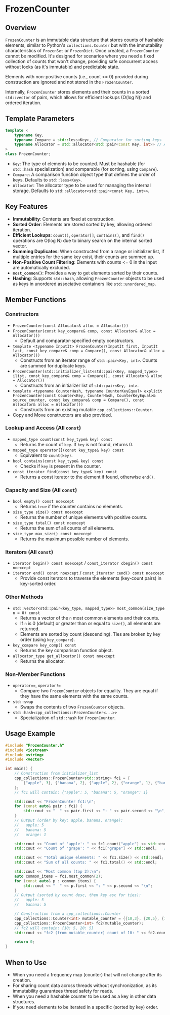 # FrozenCounter

## Overview

`FrozenCounter` is an immutable data structure that stores counts of hashable elements, similar to Python's `collections.Counter` but with the immutability characteristics of `FrozenSet` or `FrozenDict`. Once created, a `FrozenCounter` cannot be modified. It's designed for scenarios where you need a fixed collection of counts that won't change, providing safe concurrent access without locks (as it's immutable) and predictable state.

Elements with non-positive counts (i.e., count <= 0) provided during construction are ignored and not stored in the `FrozenCounter`.

Internally, `FrozenCounter` stores elements and their counts in a sorted `std::vector` of pairs, which allows for efficient lookups (O(log N)) and ordered iteration.

## Template Parameters

```cpp
template <
    typename Key,
    typename Compare = std::less<Key>, // Comparator for sorting keys
    typename Allocator = std::allocator<std::pair<const Key, int>> // Allocator for internal storage
>
class FrozenCounter;
```

-   `Key`: The type of elements to be counted. Must be hashable (for `std::hash` specialization) and comparable (for sorting, using `Compare`).
-   `Compare`: A comparison function object type that defines the order of keys. Defaults to `std::less<Key>`.
-   `Allocator`: The allocator type to be used for managing the internal storage. Defaults to `std::allocator<std::pair<const Key, int>>`.

## Key Features

-   **Immutability**: Contents are fixed at construction.
-   **Sorted Order**: Elements are stored sorted by key, allowing ordered iteration.
-   **Efficient Lookups**: `count()`, `operator[]`, `contains()`, and `find()` operations are O(log N) due to binary search on the internal sorted vector.
-   **Summing Duplicates**: When constructed from a range or initializer list, if multiple entries for the same key exist, their counts are summed up.
-   **Non-Positive Count Filtering**: Elements with counts <= 0 in the input are automatically excluded.
-   **`most_common()`**: Provides a way to get elements sorted by their counts.
-   **Hashing**: Supports `std::hash`, allowing `FrozenCounter` objects to be used as keys in unordered associative containers like `std::unordered_map`.

## Member Functions

### Constructors

-   `FrozenCounter(const Allocator& alloc = Allocator())`
-   `FrozenCounter(const key_compare& comp, const Allocator& alloc = Allocator())`
    - Default and comparator-specified empty constructors.
-   `template <typename InputIt> FrozenCounter(InputIt first, InputIt last, const key_compare& comp = Compare(), const Allocator& alloc = Allocator())`
    - Constructs from an iterator range of `std::pair<Key, int>`. Counts are summed for duplicate keys.
-   `FrozenCounter(std::initializer_list<std::pair<Key, mapped_type>> ilist, const key_compare& comp = Compare(), const Allocator& alloc = Allocator())`
    - Constructs from an initializer list of `std::pair<Key, int>`.
-   `template <typename CounterHash, typename CounterKeyEqual> explicit FrozenCounter(const Counter<Key, CounterHash, CounterKeyEqual>& source_counter, const key_compare& comp = Compare(), const Allocator& alloc = Allocator())`
    - Constructs from an existing mutable `cpp_collections::Counter`.
-   Copy and Move constructors are also provided.

### Lookup and Access (All `const`)

-   `mapped_type count(const key_type& key) const`
    - Returns the count of `key`. If `key` is not found, returns 0.
-   `mapped_type operator[](const key_type& key) const`
    - Equivalent to `count(key)`.
-   `bool contains(const key_type& key) const`
    - Checks if `key` is present in the counter.
-   `const_iterator find(const key_type& key) const`
    - Returns a const iterator to the element if found, otherwise `end()`.

### Capacity and Size (All `const`)

-   `bool empty() const noexcept`
    - Returns `true` if the counter contains no elements.
-   `size_type size() const noexcept`
    - Returns the number of unique elements with positive counts.
-   `size_type total() const noexcept`
    - Returns the sum of all counts of all elements.
-   `size_type max_size() const noexcept`
    - Returns the maximum possible number of elements.

### Iterators (All `const`)

-   `iterator begin() const noexcept` / `const_iterator cbegin() const noexcept`
-   `iterator end() const noexcept` / `const_iterator cend() const noexcept`
    - Provide const iterators to traverse the elements (key-count pairs) in key-sorted order.

### Other Methods

-   `std::vector<std::pair<key_type, mapped_type>> most_common(size_type n = 0) const`
    - Returns a vector of the `n` most common elements and their counts.
    - If `n` is 0 (default) or greater than or equal to `size()`, all elements are returned.
    - Elements are sorted by count (descending). Ties are broken by key order (using `key_compare`).
-   `key_compare key_comp() const`
    - Returns the key comparison function object.
-   `allocator_type get_allocator() const noexcept`
    - Returns the allocator.

### Non-Member Functions

-   `operator==`, `operator!=`
    - Compare two `FrozenCounter` objects for equality. They are equal if they have the same elements with the same counts.
-   `std::swap`
    - Swaps the contents of two `FrozenCounter` objects.
-   `std::hash<cpp_collections::FrozenCounter<...>>`
    - Specialization of `std::hash` for `FrozenCounter`.

## Usage Example

```cpp
#include "FrozenCounter.h"
#include <iostream>
#include <string>
#include <vector>

int main() {
    // Construction from initializer_list
    cpp_collections::FrozenCounter<std::string> fc1 = {
        {"apple", 3}, {"banana", 2}, {"apple", 2}, {"orange", 1}, {"banana", 3}
    };
    // fc1 will contain: {"apple": 5, "banana": 5, "orange": 1}

    std::cout << "FrozenCounter fc1:\n";
    for (const auto& pair : fc1) {
        std::cout << "  " << pair.first << ": " << pair.second << "\n";
    }
    // Output (order by key: apple, banana, orange):
    //   apple: 5
    //   banana: 5
    //   orange: 1

    std::cout << "Count of 'apple': " << fc1.count("apple") << std::endl; // 5
    std::cout << "Count of 'grape': " << fc1["grape"] << std::endl;   // 0

    std::cout << "Total unique elements: " << fc1.size() << std::endl;  // 3
    std::cout << "Sum of all counts: " << fc1.total() << std::endl;    // 11

    std::cout << "Most common (top 2):\n";
    auto common_items = fc1.most_common(2);
    for (const auto& p : common_items) {
        std::cout << "  " << p.first << ": " << p.second << "\n";
    }
    // Output (sorted by count desc, then key asc for ties):
    //   apple: 5
    //   banana: 5

    // Construction from a cpp_collections::Counter
    cpp_collections::Counter<int> mutable_counter = {{10,3}, {20,5}, {10,2}};
    cpp_collections::FrozenCounter<int> fc2(mutable_counter);
    // fc2 will contain: {10: 5, 20: 5}
    std::cout << "fc2 (from mutable_counter) count of 10: " << fc2.count(10) << std::endl; // 5

    return 0;
}

```

## When to Use

-   When you need a frequency map (counter) that will not change after its creation.
-   For sharing count data across threads without synchronization, as its immutability guarantees thread safety for reads.
-   When you need a hashable counter to be used as a key in other data structures.
-   If you need elements to be iterated in a specific (sorted by key) order.
```
